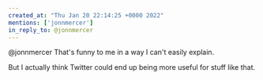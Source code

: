 ```yaml
---
created_at: "Thu Jan 20 22:14:25 +0000 2022"
mentions: ['jonnmercer']
in_reply_to: @jonnmercer
---
```


@jonnmercer That's funny to me in a way I can't easily explain.

But I actually think Twitter could end up being more useful for stuff like that.